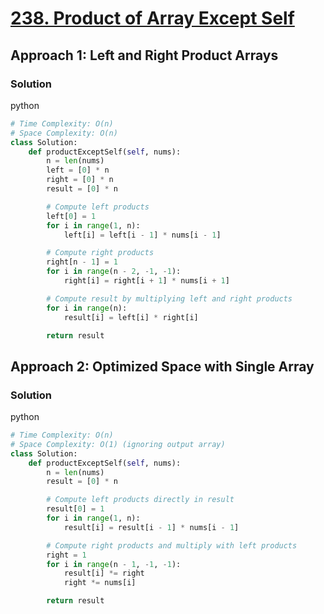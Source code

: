 # [238. Product of Array Except Self](https://leetcode.com/problems/product-of-array-except-self/)

## Approach 1: Left and Right Product Arrays

### Solution
python
```python
# Time Complexity: O(n)
# Space Complexity: O(n)
class Solution:
    def productExceptSelf(self, nums):
        n = len(nums)
        left = [0] * n
        right = [0] * n
        result = [0] * n

        # Compute left products
        left[0] = 1
        for i in range(1, n):
            left[i] = left[i - 1] * nums[i - 1]

        # Compute right products
        right[n - 1] = 1
        for i in range(n - 2, -1, -1):
            right[i] = right[i + 1] * nums[i + 1]

        # Compute result by multiplying left and right products
        for i in range(n):
            result[i] = left[i] * right[i]

        return result
```

## Approach 2: Optimized Space with Single Array

### Solution
python
```python
# Time Complexity: O(n)
# Space Complexity: O(1) (ignoring output array)
class Solution:
    def productExceptSelf(self, nums):
        n = len(nums)
        result = [0] * n

        # Compute left products directly in result
        result[0] = 1
        for i in range(1, n):
            result[i] = result[i - 1] * nums[i - 1]

        # Compute right products and multiply with left products
        right = 1
        for i in range(n - 1, -1, -1):
            result[i] *= right
            right *= nums[i]

        return result
```

